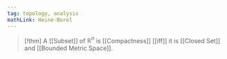 ```yaml
---
tag: topology, analysis
mathLink: Heine-Borel
---
```

>[!thm]
A [[Subset]] of $\mathbb{R}^{n}$ is [[Compactness]] [[iff]] it is [[Closed Set]] and [[Bounded Metric Space]].
